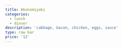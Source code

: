 ```yaml
---
title: Akonomiyaki
categories:
  - lunch
  - dinner
description: 'cabbage, bacon, chicken, eggs, sauce'
type: raw bar
price: '12'
---
```


